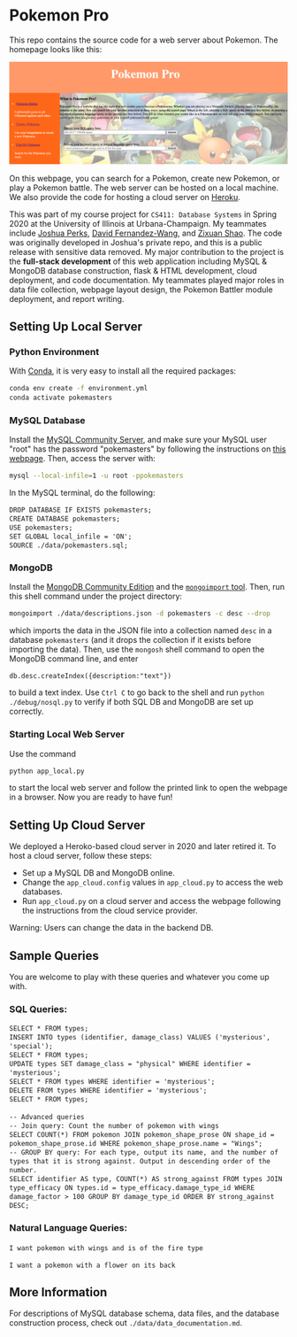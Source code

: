 # Pokemon Pro
This repo contains the source code for a web server about Pokemon. The homepage looks like this:

![interface](./data/images/interface.png)

On this webpage, you can search for a Pokemon, create new Pokemon, or play a Pokemon battle. The web server can be hosted on a local machine. We also provide the code for hosting a cloud server on [Heroku](https://www.heroku.com/).

This was part of my course project for `CS411: Database Systems` in Spring 2020 at the University of Illinois at Urbana-Champaign. My teammates include [Joshua Perks](https://github.com/joshuaPerakis), [David Fernandez-Wang](https://github.com/davidfwww), and [Zixuan Shao](https://github.com/PygMali0n). The code was originally developed in Joshua's private repo, and this is a public release with sensitive data removed. My major contribution to the project is the **full-stack development** of this web application including MySQL & MongoDB database construction, flask & HTML development, cloud deployment, and code documentation. My teammates played major roles in data file collection, webpage layout design, the Pokemon Battler module deployment, and report writing.

## Setting Up Local Server

### Python Environment

With [Conda](https://docs.conda.io/en/latest/), it is very easy to install all the required packages:

```bash
conda env create -f environment.yml
conda activate pokemasters
```

### MySQL Database

Install the [MySQL Community Server](https://dev.mysql.com/downloads/mysql/), and make sure your MySQL user "root" has the password "pokemasters" by following the instructions on [this webpage](https://www.techrepublic.com/article/how-to-set-change-and-recover-a-mysql-root-password/). Then, access the server with:

```bash
mysql --local-infile=1 -u root -ppokemasters
```

In the MySQL terminal, do the following:

```mysql
DROP DATABASE IF EXISTS pokemasters;
CREATE DATABASE pokemasters;
USE pokemasters;
SET GLOBAL local_infile = 'ON';
SOURCE ./data/pokemasters.sql;
```

### MongoDB

Install the [MongoDB Community Edition](https://www.mongodb.com/docs/manual/administration/install-community/) and the [`mongoimport` tool](https://www.mongodb.com/docs/database-tools/mongoimport/). Then, run this shell command under the project directory:

```bash
mongoimport ./data/descriptions.json -d pokemasters -c desc --drop
```

which imports the data in the JSON file into a collection named `desc` in a database `pokemasters` (and it drops the collection if it exists before importing the data). Then, use the `mongosh` shell command to open the MongoDB command line, and enter

```mongosh
db.desc.createIndex({description:"text"})
```

to build a text index. Use `Ctrl C` to go back to the shell and run `python ./debug/nosql.py`  to verify if both SQL DB and MongoDB are set up correctly.

### Starting Local Web Server

Use the command

```bash
python app_local.py
```

to start the local web server and follow the printed link to open the webpage in a browser. Now you are ready to have fun!

## Setting Up Cloud Server

We deployed a Heroko-based cloud server in 2020 and later retired it. To host a cloud server, follow these steps:

- Set up a MySQL DB and MongoDB online.
- Change the `app_cloud.config` values in `app_cloud.py` to access the web databases.
- Run `app_cloud.py` on a cloud server and access the webpage following the instructions from the cloud service provider.

Warning: Users can change the data in the backend DB.

## Sample Queries

You are welcome to play with these queries and whatever you come up with.

### SQL Queries:

```mysql
SELECT * FROM types;
INSERT INTO types (identifier, damage_class) VALUES ('mysterious', 'special');
SELECT * FROM types;
UPDATE types SET damage_class = "physical" WHERE identifier = 'mysterious';
SELECT * FROM types WHERE identifier = 'mysterious';
DELETE FROM types WHERE identifier = 'mysterious';
SELECT * FROM types;

-- Advanced queries
-- Join query: Count the number of pokemon with wings
SELECT COUNT(*) FROM pokemon JOIN pokemon_shape_prose ON shape_id = pokemon_shape_prose.id WHERE pokemon_shape_prose.name = "Wings";
-- GROUP BY query: For each type, output its name, and the number of types that it is strong against. Output in descending order of the number.
SELECT identifier AS type, COUNT(*) AS strong_against FROM types JOIN type_efficacy ON types.id = type_efficacy.damage_type_id WHERE damage_factor > 100 GROUP BY damage_type_id ORDER BY strong_against DESC;
```

### Natural Language Queries:

`I want pokemon with wings and is of the fire type`

`I want a pokemon with a flower on its back`

## More Information

For descriptions of MySQL database schema, data files, and the database construction process, check out `./data/data_documentation.md`.
